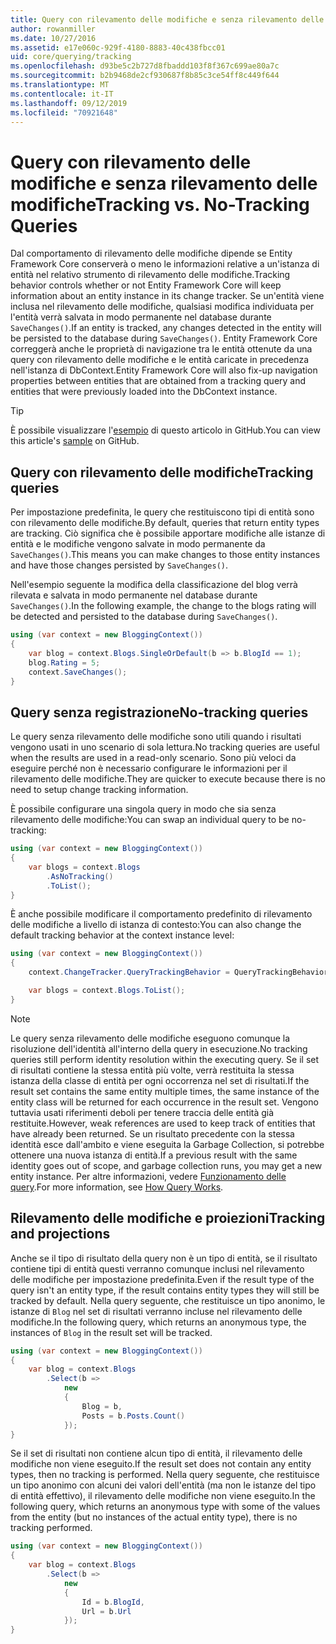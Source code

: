 ```yaml
---
title: Query con rilevamento delle modifiche e senza rilevamento delle modifiche - EF Core
author: rowanmiller
ms.date: 10/27/2016
ms.assetid: e17e060c-929f-4180-8883-40c438fbcc01
uid: core/querying/tracking
ms.openlocfilehash: d93be5c2b727d8fbaddd103f8f367c699ae80a7c
ms.sourcegitcommit: b2b9468de2cf930687f8b85c3ce54ff8c449f644
ms.translationtype: MT
ms.contentlocale: it-IT
ms.lasthandoff: 09/12/2019
ms.locfileid: "70921648"
---
```

# <a name="tracking-vs-no-tracking-queries"></a><span data-ttu-id="42a11-102">Query con rilevamento delle modifiche e senza rilevamento delle modifiche</span><span class="sxs-lookup"><span data-stu-id="42a11-102">Tracking vs. No-Tracking Queries</span></span>

<span data-ttu-id="42a11-103">Dal comportamento di rilevamento delle modifiche dipende se Entity Framework Core conserverà o meno le informazioni relative a un'istanza di entità nel relativo strumento di rilevamento delle modifiche.</span><span class="sxs-lookup"><span data-stu-id="42a11-103">Tracking behavior controls whether or not Entity Framework Core will keep information about an entity instance in its change tracker.</span></span> <span data-ttu-id="42a11-104">Se un'entità viene inclusa nel rilevamento delle modifiche, qualsiasi modifica individuata per l'entità verrà salvata in modo permanente nel database durante `SaveChanges()`.</span><span class="sxs-lookup"><span data-stu-id="42a11-104">If an entity is tracked, any changes detected in the entity will be persisted to the database during `SaveChanges()`.</span></span> <span data-ttu-id="42a11-105">Entity Framework Core correggerà anche le proprietà di navigazione tra le entità ottenute da una query con rilevamento delle modifiche e le entità caricate in precedenza nell'istanza di DbContext.</span><span class="sxs-lookup"><span data-stu-id="42a11-105">Entity Framework Core will also fix-up navigation properties between entities that are obtained from a tracking query and entities that were previously loaded into the DbContext instance.</span></span>

> [!TIP]  
> <span data-ttu-id="42a11-106">È possibile visualizzare l'[esempio](https://github.com/aspnet/EntityFramework.Docs/tree/master/samples/core/Querying) di questo articolo in GitHub.</span><span class="sxs-lookup"><span data-stu-id="42a11-106">You can view this article's [sample](https://github.com/aspnet/EntityFramework.Docs/tree/master/samples/core/Querying) on GitHub.</span></span>

## <a name="tracking-queries"></a><span data-ttu-id="42a11-107">Query con rilevamento delle modifiche</span><span class="sxs-lookup"><span data-stu-id="42a11-107">Tracking queries</span></span>

<span data-ttu-id="42a11-108">Per impostazione predefinita, le query che restituiscono tipi di entità sono con rilevamento delle modifiche.</span><span class="sxs-lookup"><span data-stu-id="42a11-108">By default, queries that return entity types are tracking.</span></span> <span data-ttu-id="42a11-109">Ciò significa che è possibile apportare modifiche alle istanze di entità e le modifiche vengono salvate in modo permanente da `SaveChanges()`.</span><span class="sxs-lookup"><span data-stu-id="42a11-109">This means you can make changes to those entity instances and have those changes persisted by `SaveChanges()`.</span></span>

<span data-ttu-id="42a11-110">Nell'esempio seguente la modifica della classificazione del blog verrà rilevata e salvata in modo permanente nel database durante `SaveChanges()`.</span><span class="sxs-lookup"><span data-stu-id="42a11-110">In the following example, the change to the blogs rating will be detected and persisted to the database during `SaveChanges()`.</span></span>

<!-- [!code-csharp[Main](samples/core/Querying/Tracking/Sample.cs)] -->
``` csharp
using (var context = new BloggingContext())
{
    var blog = context.Blogs.SingleOrDefault(b => b.BlogId == 1);
    blog.Rating = 5;
    context.SaveChanges();
}
```

## <a name="no-tracking-queries"></a><span data-ttu-id="42a11-111">Query senza registrazione</span><span class="sxs-lookup"><span data-stu-id="42a11-111">No-tracking queries</span></span>

<span data-ttu-id="42a11-112">Le query senza rilevamento delle modifiche sono utili quando i risultati vengono usati in uno scenario di sola lettura.</span><span class="sxs-lookup"><span data-stu-id="42a11-112">No tracking queries are useful when the results are used in a read-only scenario.</span></span> <span data-ttu-id="42a11-113">Sono più veloci da eseguire perché non è necessario configurare le informazioni per il rilevamento delle modifiche.</span><span class="sxs-lookup"><span data-stu-id="42a11-113">They are quicker to execute because there is no need to setup change tracking information.</span></span>

<span data-ttu-id="42a11-114">È possibile configurare una singola query in modo che sia senza rilevamento delle modifiche:</span><span class="sxs-lookup"><span data-stu-id="42a11-114">You can swap an individual query to be no-tracking:</span></span>

<!-- [!code-csharp[Main](samples/core/Querying/Tracking/Sample.cs?highlight=4)] -->
``` csharp
using (var context = new BloggingContext())
{
    var blogs = context.Blogs
        .AsNoTracking()
        .ToList();
}
```

<span data-ttu-id="42a11-115">È anche possibile modificare il comportamento predefinito di rilevamento delle modifiche a livello di istanza di contesto:</span><span class="sxs-lookup"><span data-stu-id="42a11-115">You can also change the default tracking behavior at the context instance level:</span></span>

<!-- [!code-csharp[Main](samples/core/Querying/Tracking/Sample.cs?highlight=3)] -->
``` csharp
using (var context = new BloggingContext())
{
    context.ChangeTracker.QueryTrackingBehavior = QueryTrackingBehavior.NoTracking;

    var blogs = context.Blogs.ToList();
}
```

> [!NOTE]  
> <span data-ttu-id="42a11-116">Le query senza rilevamento delle modifiche eseguono comunque la risoluzione dell'identità all'interno della query in esecuzione.</span><span class="sxs-lookup"><span data-stu-id="42a11-116">No tracking queries still perform identity resolution within the executing query.</span></span> <span data-ttu-id="42a11-117">Se il set di risultati contiene la stessa entità più volte, verrà restituita la stessa istanza della classe di entità per ogni occorrenza nel set di risultati.</span><span class="sxs-lookup"><span data-stu-id="42a11-117">If the result set contains the same entity multiple times, the same instance of the entity class will be returned for each occurrence in the result set.</span></span> <span data-ttu-id="42a11-118">Vengono tuttavia usati riferimenti deboli per tenere traccia delle entità già restituite.</span><span class="sxs-lookup"><span data-stu-id="42a11-118">However, weak references are used to keep track of entities that have already been returned.</span></span> <span data-ttu-id="42a11-119">Se un risultato precedente con la stessa identità esce dall'ambito e viene eseguita la Garbage Collection, si potrebbe ottenere una nuova istanza di entità.</span><span class="sxs-lookup"><span data-stu-id="42a11-119">If a previous result with the same identity goes out of scope, and garbage collection runs, you may get a new entity instance.</span></span> <span data-ttu-id="42a11-120">Per altre informazioni, vedere [Funzionamento delle query](overview.md).</span><span class="sxs-lookup"><span data-stu-id="42a11-120">For more information, see [How Query Works](overview.md).</span></span>

## <a name="tracking-and-projections"></a><span data-ttu-id="42a11-121">Rilevamento delle modifiche e proiezioni</span><span class="sxs-lookup"><span data-stu-id="42a11-121">Tracking and projections</span></span>

<span data-ttu-id="42a11-122">Anche se il tipo di risultato della query non è un tipo di entità, se il risultato contiene tipi di entità questi verranno comunque inclusi nel rilevamento delle modifiche per impostazione predefinita.</span><span class="sxs-lookup"><span data-stu-id="42a11-122">Even if the result type of the query isn't an entity type, if the result contains entity types they will still be tracked by default.</span></span> <span data-ttu-id="42a11-123">Nella query seguente, che restituisce un tipo anonimo, le istanze di `Blog` nel set di risultati verranno incluse nel rilevamento delle modifiche.</span><span class="sxs-lookup"><span data-stu-id="42a11-123">In the following query, which returns an anonymous type, the instances of `Blog` in the result set will be tracked.</span></span>

<!-- [!code-csharp[Main](samples/core/Querying/Tracking/Sample.cs?highlight=7)] -->
``` csharp
using (var context = new BloggingContext())
{
    var blog = context.Blogs
        .Select(b =>
            new
            {
                Blog = b,
                Posts = b.Posts.Count()
            });
}
```

<span data-ttu-id="42a11-124">Se il set di risultati non contiene alcun tipo di entità, il rilevamento delle modifiche non viene eseguito.</span><span class="sxs-lookup"><span data-stu-id="42a11-124">If the result set does not contain any entity types, then no tracking is performed.</span></span> <span data-ttu-id="42a11-125">Nella query seguente, che restituisce un tipo anonimo con alcuni dei valori dell'entità (ma non le istanze del tipo di entità effettivo), il rilevamento delle modifiche non viene eseguito.</span><span class="sxs-lookup"><span data-stu-id="42a11-125">In the following query, which returns an anonymous type with some of the values from the entity (but no instances of the actual entity type), there is no tracking performed.</span></span>

<!-- [!code-csharp[Main](samples/core/Querying/Tracking/Sample.cs)] -->
``` csharp
using (var context = new BloggingContext())
{
    var blog = context.Blogs
        .Select(b =>
            new
            {
                Id = b.BlogId,
                Url = b.Url
            });
}
```
